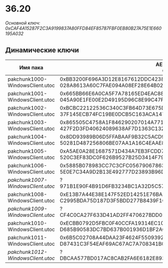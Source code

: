 # 36.20

###### Основной ключ: 0xCAF4A15287F2C3A9199837A80FFD84EF85787FBF0EB80B27A75E1E660195A032

## Динамические ключи

| Имя пака                          | AES Ключ</br>GUID                                                                                       | HiRes Текстуры |
|-----------------------------------|---------------------------------------------------------------------------------------------------------|----------------|
| pakchunk1000-WindowsClient.utoc 	| 0xBB3200F696A3D12E8167612DDC42389BAC9ACACC4D47E2616AF212971521BA3A</br>028A8613A60C7FAE094A08EF28E64B02 | ✔️             |
| pakchunk1001-WindowsClient.utoc 	| 0x665BB66E6A0CA5F7A78165ED4EAC88168951CCC1182CB2206A721001937C937B</br>045A90E1FE00E2D49195D96C8E99C47F | ✔️             |
| pakchunk1002-WindowsClient.utoc 	| 0xBCBC22122536C340C3FB64D73E675D1A1D29B847151A1AE5CF79A9BA3A0F49D5</br>37F145ECB74FC19BE0DCB5C163ACA147 | ❌             |
| pakchunk1003-WindowsClient.utoc   | 0x865505C4758A1F846290207014A77198F743191BD7DC38604EF342E7E9144E54</br>427F2D3FD40624089638AF7D1363C132 | ✔️             |
| pakchunk1004-WindowsClient.utoc 	| 0x8DD93989B06D5FFABAAF9B32C5ACD968D96B6ACE9322429BBDED9D25059648A0</br>50281D487256806BE07AA1A16C4EAAE8 | ✔️             |
| pakchunk1005-WindowsClient.utoc 	| 0xA5AE0A28E1687571D434A7EB3FCDD7991603A71E99CBE28E38CF6E87B5849E81</br>520C3EF83DC0F626B9527B25D3414F79 | ❌             |
| pakchunk1006-WindowsClient.utoc 	| 0x5885B078983CC7C3CFC0567906786307CCE22F60E1B504A0D560FA317594D591</br>5E0E7C34A9D2B13E492777D23893B96D | ✔️             |
| *pakchunk1007-WindowsClient.utoc* | ?</br>971B1E90F4B91D6FB3234BC1A32D5C57 | ❌             |
| pakchunk1008-WindowsClient.utoc 	| 0xE13B7A44E38E147F52ED14251E76BA2BAC83403812FF485F471BA3893988B387</br>C2995BDA75D187D3F5BDD277B8439F1C | ✔️             |
| *pakchunk1009-WindowsClient.utoc* | ?</br>CF4C0CA27F633D41AD2FF470627BDD0F | ❌             |
| pakchunk1010-WindowsClient.utoc 	| 0xECBB0792D5FBC0F40CCFA19314EC103189CF3CBE70D144AEEAD1134310B354A6</br>D685B90583DC7BD637B001936D1BF2AC | ✔️             |
| pakchunk1011-WindowsClient.utoc   | 0x6B5C02708A44DAA23F4624F5509392F19CC0358BC0E6EE16002067C25B4AF003</br>D87431C3F54EAF69AC67AC7A708341BC | ✔️             |
| *pakchunk1012-WindowsClient.utoc* | ?</br>DBCAA577BD017AC8CAB2FA6E6182E893 | ✔️             |
